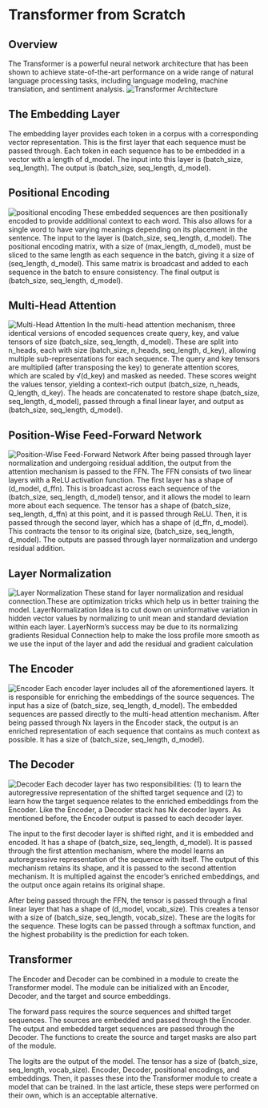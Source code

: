 # Transformer from Scratch

## Overview
The Transformer is a powerful neural network architecture that has been shown to achieve state-of-the-art performance on a wide range of natural language processing tasks, including language modeling, machine translation, and sentiment analysis.
![Transformer Architecture](images/transformer.png)

## The Embedding Layer
The embedding layer provides each token in a corpus with a corresponding vector representation. This is the first layer that each sequence must be passed through. Each token in each sequence has to be embedded in a vector with a length of d_model. The input into this layer is (batch_size, seq_length). The output is (batch_size, seq_length, d_model).

## Positional Encoding
![positional encoding](images/pos_enc.png)
These embedded sequences are then positionally encoded to provide additional context to each word. This also allows for a single word to have varying meanings depending on its placement in the sentence. The input to the layer is (batch_size, seq_length, d_model). The positional encoding matrix, with a size of (max_length, d_model), must be sliced to the same length as each sequence in the batch, giving it a size of (seq_length, d_model). This same matrix is broadcast and added to each sequence in the batch to ensure consistency. The final output is (batch_size, seq_length, d_model).

## Multi-Head Attention
![Multi-Head Attention](images/atten.png)
In the multi-head attention mechanism, three identical versions of encoded sequences create query, key, and value tensors of size (batch_size, seq_length, d_model). These are split into n_heads, each with size (batch_size, n_heads, seq_length, d_key), allowing multiple sub-representations for each sequence. The query and key tensors are multiplied (after transposing the key) to generate attention scores, which are scaled by √(d_key) and masked as needed. These scores weight the values tensor, yielding a context-rich output (batch_size, n_heads, Q_length, d_key). The heads are concatenated to restore shape (batch_size, seq_length, d_model), passed through a final linear layer, and output as (batch_size, seq_length, d_model).

## Position-Wise Feed-Forward Network
![Position-Wise Feed-Forward Network](images/pos_wise_fnn.png)
After being passed through layer normalization and undergoing residual addition, the output from the attention mechanism is passed to the FFN. The FFN consists of two linear layers with a ReLU activation function. The first layer has a shape of (d_model, d_ffn). This is broadcast across each sequence of the (batch_size, seq_length, d_model) tensor, and it allows the model to learn more about each sequence. The tensor has a shape of (batch_size, seq_length, d_ffn) at this point, and it is passed through ReLU. Then, it is passed through the second layer, which has a shape of (d_ffn, d_model). This contracts the tensor to its original size, (batch_size, seq_length, d_model). The outputs are passed through layer normalization and undergo residual addition.

## Layer Normalization
![Layer Normalization](images/layer_norm.png)
These stand for layer normalization and residual connection.These are optimization tricks which help us in better training the model. LayerNormalization Idea is to cut down on uninformative variation in hidden vector values by normalizing to unit mean and standard deviation within each layer. LayerNorm’s success may be due to its normalizing gradients Residual Connection help to make the loss profile more smooth as we use the input of the layer and add the residual and gradient calculation

## The Encoder
![Encoder](images/encoder.png)
Each encoder layer includes all of the aforementioned layers. It is responsible for enriching the embeddings of the source sequences. The input has a size of (batch_size, seq_length, d_model). The embedded sequences are passed directly to the multi-head attention mechanism. After being passed through Nx layers in the Encoder stack, the output is an enriched representation of each sequence that contains as much context as possible. It has a size of (batch_size, seq_length, d_model).

## The Decoder
![Decoder](images/decoder.png)
Each decoder layer has two responsibilities: (1) to learn the autoregressive representation of the shifted target sequence and (2) to learn how the target sequence relates to the enriched embeddings from the Encoder. Like the Encoder, a Decoder stack has Nx decoder layers. As mentioned before, the Encoder output is passed to each decoder layer.

The input to the first decoder layer is shifted right, and it is embedded and encoded. It has a shape of (batch_size, seq_length, d_model). It is passed through the first attention mechanism, where the model learns an autoregressive representation of the sequence with itself. The output of this mechanism retains its shape, and it is passed to the second attention mechanism. It is multiplied against the encoder’s enriched embeddings, and the output once again retains its original shape.

After being passed through the FFN, the tensor is passed through a final linear layer that has a shape of (d_model, vocab_size). This creates a tensor with a size of (batch_size, seq_length, vocab_size). These are the logits for the sequence. These logits can be passed through a softmax function, and the highest probability is the prediction for each token.

## Transformer
The Encoder and Decoder can be combined in a module to create the Transformer model. The module can be initialized with an Encoder, Decoder, and the target and source embeddings.

The forward pass requires the source sequences and shifted target sequences. The sources are embedded and passed through the Encoder. The output and embedded target sequences are passed through the Decoder. The functions to create the source and target masks are also part of the module.

The logits are the output of the model. The tensor has a size of (batch_size, seq_length, vocab_size). Encoder, Decoder, positional encodings, and embeddings. Then, it passes these into the Transformer module to create a model that can be trained. In the last article, these steps were performed on their own, which is an acceptable alternative.